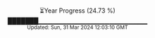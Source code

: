 <p align="center">
⏳Year Progress (24.73 %)<br>
███████▁▁▁▁▁▁▁▁▁▁▁▁▁▁▁▁▁▁▁▁▁▁▁ <br>
<sub>Updated: Sun, 31 Mar 2024 12:03:10 GMT</sub>
</p>

